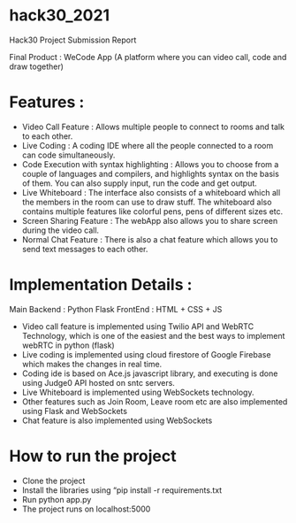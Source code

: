 ﻿# hack30_2021

Hack30 Project Submission Report 

Final Product : WeCode App (A platform where you can video call, code and draw together)

# Features : 

- Video Call Feature : Allows multiple people to connect to rooms and talk to each other. 
- Live Coding : A coding IDE where all the people connected to a room can code simultaneously.
- Code Execution with syntax highlighting : Allows you to choose from a couple of languages and compilers, and highlights syntax on the basis of them. You can also supply input, run the code and get output. 
- Live Whiteboard : The interface also consists of a whiteboard which all the members in the room can use to draw stuff. The whiteboard also contains multiple features like colorful pens, pens of different sizes etc. 
- Screen Sharing Feature : The webApp also allows you to share screen during the video call. 
- Normal Chat Feature : There is also a chat feature which allows you to send text messages to each other.

# Implementation Details : 

Main Backend : Python Flask
FrontEnd : HTML + CSS + JS

- Video call feature is implemented using Twilio API and WebRTC Technology, which is one of the easiest and the best ways to implement webRTC in python (flask)
- Live coding is implemented using cloud firestore of Google Firebase which makes the changes in real time. 
- Coding ide is based on Ace.js javascript library, and executing is done using Judge0 API hosted on sntc servers. 
- Live Whiteboard is implemented using WebSockets technology.
- Other features such as Join Room, Leave room etc are also implemented using Flask and WebSockets
- Chat feature is also implemented using WebSockets

# How to run the project

- Clone the project
- Install the libraries using “pip install -r requirements.txt
- Run python app.py
- The project runs on localhost:5000



